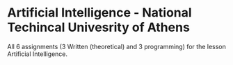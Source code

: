 # Artificial Intelligence - National Techincal Univesrity of Athens
All 6 assignments (3 Written (theoretical) and 3 programming) for the lesson Artificial Intelligence.
